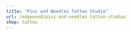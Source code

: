 ```yaml
---
title: "Pinz and Needlez Tattoo Studio"
url: /edgewood/pinz-and-needlez-tattoo-studio/
shop: tattoo
---
```

